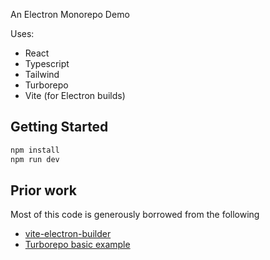 An Electron Monorepo Demo

Uses:

- React
- Typescript
- Tailwind
- Turborepo
- Vite (for Electron builds)

## Getting Started

```bash
npm install
npm run dev
```

## Prior work

Most of this code is generously borrowed from the following

- [vite-electron-builder](https://github.com/cawa-93/vite-electron-builder)
- [Turborepo basic example](https://github.com/vercel/turborepo/tree/main/examples/basic)
